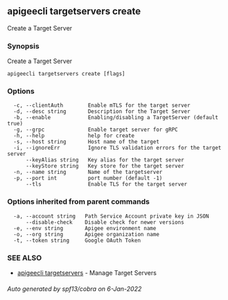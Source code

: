 ## apigeecli targetservers create

Create a Target Server

### Synopsis

Create a Target Server

```
apigeecli targetservers create [flags]
```

### Options

```
  -c, --clientAuth        Enable mTLS for the target server
  -d, --desc string       Description for the Target Server
  -b, --enable            Enabling/disabling a TargetServer (default true)
  -g, --grpc              Enable target server for gRPC
  -h, --help              help for create
  -s, --host string       Host name of the target
  -i, --ignoreErr         Ignore TLS validation errors for the target server
      --keyAlias string   Key alias for the target server
      --keyStore string   Key store for the target server
  -n, --name string       Name of the targetserver
  -p, --port int          port number (default -1)
      --tls               Enable TLS for the target server
```

### Options inherited from parent commands

```
  -a, --account string   Path Service Account private key in JSON
      --disable-check    Disable check for newer versions
  -e, --env string       Apigee environment name
  -o, --org string       Apigee organization name
  -t, --token string     Google OAuth Token
```

### SEE ALSO

* [apigeecli targetservers](apigeecli_targetservers.md)	 - Manage Target Servers

###### Auto generated by spf13/cobra on 6-Jan-2022
